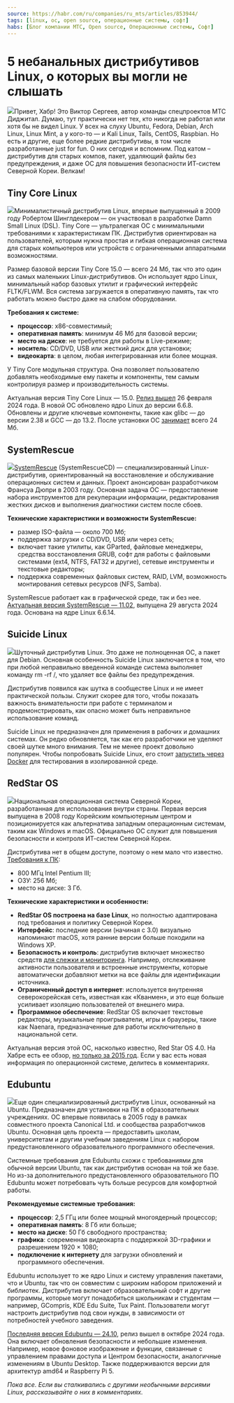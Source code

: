 ```yaml
---
source: https://habr.com/ru/companies/ru_mts/articles/853944/
tags: [linux, ос, open source, операционные системы, софт]
habs: [Блог компании МТС, Open source, Операционные системы, Софт]
---
```

# 5 небанальных дистрибутивов Linux, о которых вы могли не слышать
![](picture/53aed18f5158037e0d6421bef7eec8bb.png)Привет, Хабр! Это Виктор Сергеев, автор команды спецпроектов МТС Диджитал. Думаю, тут практически нет тех, кто никогда не работал или хотя бы не видел Linux. У всех на слуху Ubuntu, Fedora, Debian, Arch Linux, Linux Mint, а у кого\-то — и Kali Linux, Tails, CentOS, Raspbian. Но есть и другие, еще более редкие дистрибутивы, в том числе разработанные just for fun. О них сегодня и вспомним. Под катом – дистрибутив для старых компов, пакет, удаляющий файлы без предупреждения, и даже ОС для повышения безопасности ИТ\-систем Северной Кореи. Велкам!

## Tiny Core Linux

![](picture/b9243abd36029c8f72dd17a3ba4b334a.png)Минималистичный дистрибутив Linux, впервые выпущенный в 2009 году Робертом Шинглдекером — он участвовал в разработке Damn Small Linux (DSL). Tiny Core — ультралегкая ОС с минимальными требованиями к характеристикам ПК. Дистрибутив ориентирован на пользователей, которым нужна простая и гибкая операционная система для старых компьютеров или устройств с ограниченными аппаратными возможностями.

Размер базовой версии Tiny Core 15\.0 — всего 24 Мб, так что это один из самых маленьких Linux\-дистрибутивов. Он использует ядро Linux, минимальный набор базовых утилит и графический интерфейс FLTK/FLWM. Вся система загружается в оперативную память, так что работать можно быстро даже на слабом оборудовании.

**Требования к системе:**

* **процессор**: x86\-совместимый;
* **оперативная память**: минимум 46 Мб для базовой версии;
* **место на диске**: не требуется для работы в Live\-режиме;
* **носитель**: CD/DVD, USB или жесткий диск для установки;
* **видеокарта**: в целом, любая интегрированная или более мощная.

У Tiny Core модульная структура. Она позволяет пользователю добавлять необходимые ему пакеты и компоненты, тем самым контролируя размер и производительность системы. 

Актуальная версия Tiny Core Linux — 15\.0\. [Релиз вышел](https://www.opensourcefeed.org/tinycore-v15-release/) 26 февраля 2024 года. В новой ОС обновлено ядро Linux до версии 6\.6\.8\. Обновлены и другие ключевые компоненты, такие как glibc — до версии 2\.38 и GCC — до 13\.2\. После установки ОС [занимает](https://www.securitylab.ru/news/546489.php) всего 24 Мб.

## SystemRescue

![](picture/4923ea73d7e41337c530dedbe34364e8.jpg)[SystemRescue](https://www.system-rescue.org/) (SystemRescueCD) — специализированный Linux\-дистрибутив, ориентированный на восстановление и обслуживание операционных систем и данных. Проект анонсирован разработчиком Франсуа Дюпри в 2003 году. Основная задача ОС — предоставление набора инструментов для рекуперации информации, редактирования жестких дисков и выполнения диагностики систем после сбоев.

**Технические характеристики и возможности SystemRescue:**

* размер ISO\-файла — около 700 Мб;
* поддержка загрузки с CD/DVD, USB или через сеть;
* включает такие утилиты, как GParted, файловые менеджеры, средства восстановления GRUB, софт для работы с файловыми системами (ext4, NTFS, FAT32 и другие), сетевые инструменты и текстовые редакторы;
* поддержка современных файловых систем, RAID, LVM, возможность монтирования сетевых ресурсов (NFS, Samba).

SystemRescue работает как в графической среде, так и без нее. [Актуальная версия SystemRescue — 11\.02](https://www.system-rescue.org/Download/), выпущена 29 августа 2024 года. Основана на ядре Linux 6\.6\.14\.

## Suicide Linux

![](picture/f97423ce03c15d10b3f9144bd73bbfe3.png)Шуточный дистрибутив Linux. Это даже не полноценная ОС, а пакет для Debian. Основная особенность Suicide Linux заключается в том, что при любой неправильно введенной команде система выполняет команду rm \-rf /, что удаляет все файлы без предупреждения.

Дистрибутив появился как шутка в сообществе Linux и не имеет практической пользы. Служит скорее для того, чтобы показать важность внимательности при работе с терминалом и продемонстрировать, как опасно может быть неправильное использование команд. 

Suicide Linux не предназначен для применения в рабочих и домашних системах. Он редко обновляется, так как его разработчики не уделяют своей шутке много внимания. Тем не менее проект довольно популярен. Чтобы попробовать Suicide Linux, его стоит [запустить через Docker](https://hub.docker.com/r/tiagoad/suicide-linux/) для тестирования в изолированной среде.

## RedStar OS

![](picture/9e2122a1807c62006207560d9d7be997.png)Национальная операционная система Северной Кореи, разработанная для использования внутри страны. Первая версия выпущена в 2008 году Корейским компьютерным центром и позиционируется как альтернатива западным операционным системам, таким как Windows и macOS. Официально ОС служит для повышения безопасности и контроля ИТ\-систем Северной Кореи.

Дистрибутива нет в общем доступе, поэтому о нем мало что известно. [Требования к ПК](https://en.wikipedia.org/wiki/Red_Star_OS#cite_note-29):

* 800 МГц Intel Pentium III;
* ОЗУ: 256 Мб;
* место на диске: 3 Гб.

**Технические характеристики и особенности:**

* **RedStar OS построена на базе Linux**, но полностью адаптирована под требования и политику Северной Кореи.
* **Интерфейс**: последние версии (начиная с 3\.0\) визуально напоминают macOS, хотя ранние версии больше походили на Windows XP.
* **Безопасность и контроль**: дистрибутив включает множество средств [для слежки и мониторинга](https://www.theregister.com/AMP/2015/07/20/north_korea_red_star_linux_inserts_sneaky_serial_content_tracker/). Например, отслеживание активности пользователя и встроенные инструменты, которые автоматически добавляют метки на все файлы для идентификации источника.
* **Ограниченный доступ в интернет**: используется внутренняя северокорейская сеть, известная как «Кванмен», и это еще больше усиливает изоляцию пользователей от внешнего мира.
* **Программное обеспечение**: RedStar OS включает текстовые редакторы, музыкальные проигрыватели, игры и браузеры, такие как Naenara, предназначенные для работы исключительно в национальной сети.

Актуальная версия этой ОС, насколько известно, Red Star OS 4\.0\. На Хабре есть ее обзор, [но только за 2015 год](https://habr.com/ru/articles/388563/). Если у вас есть новая информация по операционной системе, делитесь в комментариях.

## Edubuntu

![](picture/e0acc8999646cca613f2bd281493fb6b.png)Еще один специализированный дистрибутив Linux, основанный на Ubuntu. Предназначен для установки на ПК в образовательных учреждениях. ОС впервые появилась в 2005 году в рамках совместного проекта Canonical Ltd. и сообщества разработчиков Ubuntu. Основная цель проекта — предоставить школам, университетам и другим учебным заведениям Linux с набором предустановленного образовательного программного обеспечения.

Системные требования для Edubuntu схожи с требованиями для обычной версии Ubuntu, так как дистрибутив основан на той же базе. Но из\-за дополнительного предустановленного образовательного ПО Edubuntu может потребовать чуть больше ресурсов для комфортной работы.

**Рекомендуемые системные требования:**

* **процессор**: 2,5 ГГц или более мощный многоядерный процессор;
* **оперативная память**: 8 Гб или больше;
* **место на диске**: 50 Гб свободного пространства;
* **графика**: современная видеокарта с поддержкой 3D\-графики и разрешением 1920 × 1080;
* **подключение к интернету** для загрузки обновлений и программного обеспечения.

Edubuntu использует то же ядро Linux и систему управления пакетами, что и Ubuntu, так что он совместим с широким набором приложений и библиотек. Дистрибутив включает образовательный софт и другие программы, которые могут понадобиться школьникам и студентам — например, GCompris, KDE Edu Suite, Tux Paint. Пользователи могут настроить дистрибутив под свои нужды, в зависимости от потребностей учебного заведения.

[Последняя версия Edubuntu — 24\.10](https://cdimage.ubuntu.com/edubuntu/daily-live/20241007.2/), релиз вышел в октябре 2024 года. Она включает обновления безопасности и небольшие изменения. Например, новое фоновое изображение и функции, связанные с управлением правами доступа и Центром безопасности, аналогичные изменениям в Ubuntu Desktop. Также поддерживаются версии для архитектур amd64 и Raspberry Pi 5\.

*Пока все. Если вы сталкивались с другими необычными версиями Linux, рассказывайте о них в комментариях.*

